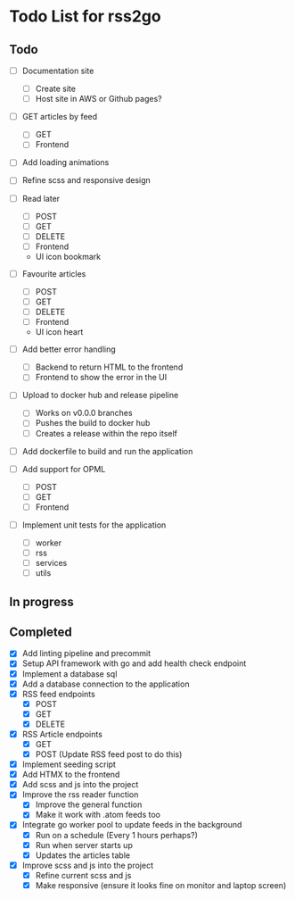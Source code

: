 # Todo List for rss2go

## Todo

* [ ] Documentation site
  - [ ] Create site
  - [ ] Host site in AWS or Github pages?

* [ ] GET articles by feed
  - [ ] GET
  - [ ] Frontend

* [ ] Add loading animations

* [ ] Refine scss and responsive design

* [ ] Read later
  - [ ] POST
  - [ ] GET
  - [ ] DELETE
  - [ ] Frontend
  - UI icon bookmark

* [ ] Favourite articles
  - [ ] POST
  - [ ] GET
  - [ ] DELETE
  - [ ] Frontend
  - UI icon heart

* [ ] Add better error handling
    - [ ] Backend to return HTML to the frontend
    - [ ] Frontend to show the error in the UI

* [ ] Upload to docker hub and release pipeline
    - [ ] Works on v0.0.0 branches
    - [ ] Pushes the build to docker hub
    - [ ] Creates a release within the repo itself

* [ ] Add dockerfile to build and run the application

* [ ] Add support for OPML
    - [ ] POST
    - [ ] GET
    - [ ] Frontend

* [ ] Implement unit tests for the application
    - [ ] worker
    - [ ] rss
    - [ ] services
    - [ ] utils

## In progress

## Completed

* [X] Add linting pipeline and precommit
* [X] Setup API framework with go and add health check endpoint
* [X] Implement a database sql
* [X] Add a database connection to the application
* [X] RSS feed endpoints
  - [X] POST
  - [X] GET
  - [X] DELETE
* [X] RSS Article endpoints
  - [X] GET
  - [X] POST (Update RSS feed post to do this)
* [X] Implement seeding script
* [X] Add HTMX to the frontend
* [X] Add scss and js into the project
* [X] Improve the rss reader function
  - [X] Improve the general function
  - [X] Make it work with .atom feeds too
* [X] Integrate go worker pool to update feeds in the background
    - [X] Run on a schedule (Every 1 hours perhaps?)
    - [X] Run when server starts up
    - [X] Updates the articles table
* [X] Improve scss and js into the project
  - [X] Refine current scss and js
  - [X] Make responsive (ensure it looks fine on monitor and laptop screen)
